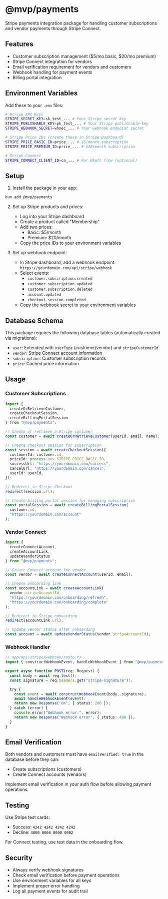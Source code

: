 # @mvp/payments

Stripe payments integration package for handling customer subscriptions and vendor payments through Stripe Connect.

## Features

- Customer subscription management ($5/mo basic, $20/mo premium)
- Stripe Connect integration for vendors
- Email verification requirement for vendors and customers
- Webhook handling for payment events
- Billing portal integration

## Environment Variables

Add these to your `.env` files:

```bash
# Stripe API Keys
STRIPE_SECRET_KEY=sk_test_... # Your Stripe secret key
STRIPE_PUBLISHABLE_KEY=pk_test_... # Your Stripe publishable key
STRIPE_WEBHOOK_SECRET=whsec_... # Your webhook endpoint secret

# Stripe Price IDs (create these in Stripe Dashboard)
STRIPE_PRICE_BASIC_ID=price_... # $5/month subscription
STRIPE_PRICE_PREMIUM_ID=price_... # $20/month subscription

# Stripe Connect
STRIPE_CONNECT_CLIENT_ID=ca_... # For OAuth flow (optional)
```

## Setup

1. Install the package in your app:
```bash
bun add @mvp/payments
```

2. Set up Stripe products and prices:
   - Log into your Stripe dashboard
   - Create a product called "Membership"
   - Add two prices:
     - Basic: $5/month
     - Premium: $20/month
   - Copy the price IDs to your environment variables

3. Set up webhook endpoint:
   - In Stripe dashboard, add a webhook endpoint: `https://yourdomain.com/api/stripe/webhook`
   - Select events: 
     - `customer.subscription.created`
     - `customer.subscription.updated`
     - `customer.subscription.deleted`
     - `account.updated`
     - `checkout.session.completed`
   - Copy the webhook secret to your environment variables

## Database Schema

This package requires the following database tables (automatically created via migrations):

- `user`: Extended with `userType` (customer/vendor) and `stripeCustomerId`
- `vendor`: Stripe Connect account information
- `subscription`: Customer subscription records
- `price`: Cached price information

## Usage

### Customer Subscriptions

```typescript
import { 
  createOrRetrieveCustomer, 
  createCheckoutSession,
  createBillingPortalSession 
} from "@mvp/payments";

// Create or retrieve a Stripe customer
const customer = await createOrRetrieveCustomer(userId, email, name);

// Create checkout session for subscription
const session = await createCheckoutSession({
  customerId: customer.id,
  priceId: process.env.STRIPE_PRICE_BASIC_ID,
  successUrl: "https://yourdomain.com/success",
  cancelUrl: "https://yourdomain.com/cancel",
  userId: userId,
});

// Redirect to Stripe Checkout
redirect(session.url);

// Create billing portal session for managing subscription
const portalSession = await createBillingPortalSession(
  customer.id,
  "https://yourdomain.com/account"
);
```

### Vendor Connect

```typescript
import { 
  createConnectAccount, 
  createAccountLink,
  updateVendorStatus 
} from "@mvp/payments";

// Create Connect account for vendor
const vendor = await createConnectAccount(userId, email);

// Create onboarding link
const accountLink = await createAccountLink(
  vendor.stripeAccountId,
  "https://yourdomain.com/onboarding/refresh",
  "https://yourdomain.com/onboarding/complete"
);

// Redirect to Stripe onboarding
redirect(accountLink.url);

// Update vendor status after onboarding
const account = await updateVendorStatus(vendor.stripeAccountId);
```

### Webhook Handler

```typescript
// app/api/stripe/webhook/route.ts
import { constructWebhookEvent, handleWebhookEvent } from "@mvp/payments";

export async function POST(req: Request) {
  const body = await req.text();
  const signature = req.headers.get("stripe-signature")!;

  try {
    const event = await constructWebhookEvent(body, signature);
    await handleWebhookEvent(event);
    return new Response("OK", { status: 200 });
  } catch (error) {
    console.error("Webhook error:", error);
    return new Response("Webhook error", { status: 400 });
  }
}
```

## Email Verification

Both vendors and customers must have `emailVerified: true` in the database before they can:
- Create subscriptions (customers)
- Create Connect accounts (vendors)

Implement email verification in your auth flow before allowing payment operations.

## Testing

Use Stripe test cards:
- Success: `4242 4242 4242 4242`
- Decline: `4000 0000 0000 0002`

For Connect testing, use test data in the onboarding flow.

## Security

- Always verify webhook signatures
- Check email verification before payment operations
- Use environment variables for all keys
- Implement proper error handling
- Log all payment events for audit trail